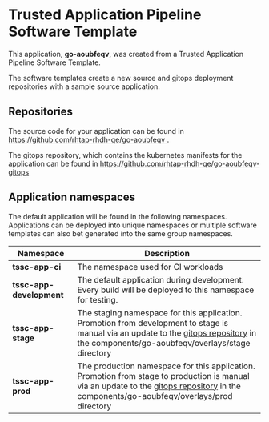 # Trusted Application Pipeline Software Template

This application, **go-aoubfeqv**, was created from a Trusted Application Pipeline Software Template.

The software templates create a new source and gitops deployment repositories with a sample source application. 

## Repositories

The source code for your application can be found in [https://github.com/rhtap-rhdh-qe/go-aoubfeqv ](https://github.com/rhtap-rhdh-qe/go-aoubfeqv ).
 
The gitops repository, which contains the kubernetes manifests for the application can be found in 
[https://github.com/rhtap-rhdh-qe/go-aoubfeqv-gitops ](https://github.com/rhtap-rhdh-qe/go-aoubfeqv-gitops ) 

## Application namespaces 

The default application will be found in the following namespaces. Applications can be deployed into unique namespaces or multiple software templates can also bet generated into the same group namespaces.  

|  Namespace   |  Description   |  
| -------- | -------- |
| **tssc-app-ci** | The namespace used for CI workloads |
| **tssc-app-development** | The default application during development. Every build will be deployed to this namespace for testing. |
| **tssc-app-stage** | The staging namespace for this application. Promotion from development to stage is manual via an update to the [gitops repository](https://github.com/rhtap-rhdh-qe/go-aoubfeqv-gitops ) in the components/go-aoubfeqv/overlays/stage directory |
| **tssc-app-prod** | The production namespace for this application. Promotion from stage to production is manual via an update to the [gitops repository](https://github.com/rhtap-rhdh-qe/go-aoubfeqv-gitops ) in the components/go-aoubfeqv/overlays/prod directory |